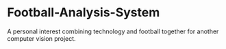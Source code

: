 # Football-Analysis-System

A personal interest combining technology and football together for another computer vision project.
